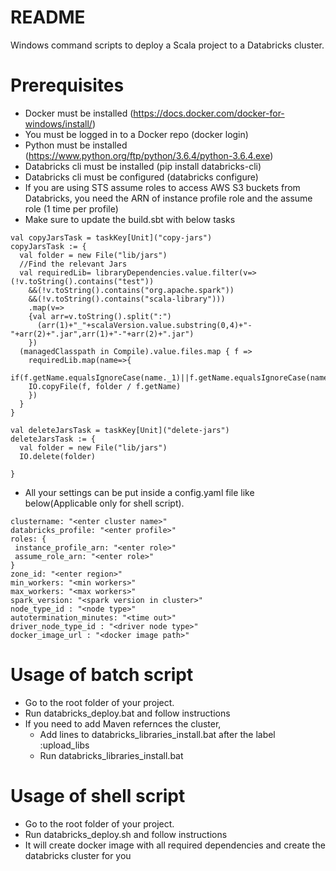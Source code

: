 # README #
Windows command scripts to deploy a Scala project to a Databricks cluster.
# Prerequisites
- Docker must be installed (https://docs.docker.com/docker-for-windows/install/)
- You must be logged in to a Docker repo (docker login)
- Python must be installed (https://www.python.org/ftp/python/3.6.4/python-3.6.4.exe)
- Databricks cli must be installed (pip install databricks-cli)
- Databricks cli must be configured (databricks configure)
- If you are using STS assume roles to access AWS S3 buckets from Databricks, you need the ARN of instance profile role and the assume role (1 time per profile)
- Make sure to update the build.sbt with below tasks
```
val copyJarsTask = taskKey[Unit]("copy-jars")
copyJarsTask := {
  val folder = new File("lib/jars")
  //Find the relevant Jars
  val requiredLib= libraryDependencies.value.filter(v=>(!v.toString().contains("test"))
    &&(!v.toString().contains("org.apache.spark"))
    &&(!v.toString().contains("scala-library")))
    .map(v=>
    {val arr=v.toString().split(":")
      (arr(1)+"_"+scalaVersion.value.substring(0,4)+"-"+arr(2)+".jar",arr(1)+"-"+arr(2)+".jar")
    })
  (managedClasspath in Compile).value.files.map { f =>
    requiredLib.map(name=>{
  if(f.getName.equalsIgnoreCase(name._1)||f.getName.equalsIgnoreCase(name._2))
    IO.copyFile(f, folder / f.getName)
    })
  }
}

val deleteJarsTask = taskKey[Unit]("delete-jars")
deleteJarsTask := {
  val folder = new File("lib/jars")
  IO.delete(folder)

}
```
- All your settings can be put inside a config.yaml file like below(Applicable only for shell script).
```
clustername: "<enter cluster name>"
databricks_profile: "<enter profile>"
roles: {
 instance_profile_arn: "<enter role>"
 assume_role_arn: "<enter role>"
}
zone_id: "<enter region>"
min_workers: "<min workers>"
max_workers: "<max workers>"
spark_version: "<spark version in cluster>"
node_type_id : "<node type>"
autotermination_minutes: "<time out>"
driver_node_type_id : "<driver node type>"
docker_image_url : "<docker image path>"

```
# Usage of batch script
- Go to the root folder of your project.
- Run databricks_deploy.bat  and follow instructions
- If you need to add Maven refernces the cluster, 
  - Add lines to databricks_libraries_install.bat after the label :upload_libs
  - Run databricks_libraries_install.bat

# Usage of shell script
- Go to the root folder of your project.
- Run databricks_deploy.sh  and follow instructions
- It will create docker image with all required dependencies and create the databricks cluster for you